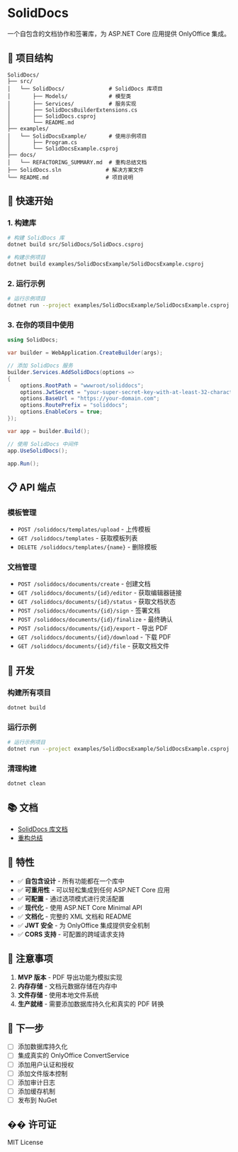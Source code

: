 # SolidDocs

一个自包含的文档协作和签署库，为 ASP.NET Core 应用提供 OnlyOffice 集成。

## 📁 项目结构

```
SolidDocs/
├── src/
│   └── SolidDocs/              # SolidDocs 库项目
│       ├── Models/             # 模型类
│       ├── Services/           # 服务实现
│       ├── SolidDocsBuilderExtensions.cs
│       ├── SolidDocs.csproj
│       └── README.md
├── examples/
│   └── SolidDocsExample/       # 使用示例项目
│       ├── Program.cs
│       └── SolidDocsExample.csproj
├── docs/
│   └── REFACTORING_SUMMARY.md  # 重构总结文档
├── SolidDocs.sln              # 解决方案文件
└── README.md                  # 项目说明
```

## 🚀 快速开始

### 1. 构建库

```bash
# 构建 SolidDocs 库
dotnet build src/SolidDocs/SolidDocs.csproj

# 构建示例项目
dotnet build examples/SolidDocsExample/SolidDocsExample.csproj
```

### 2. 运行示例

```bash
# 运行示例项目
dotnet run --project examples/SolidDocsExample/SolidDocsExample.csproj
```

### 3. 在你的项目中使用

```csharp
using SolidDocs;

var builder = WebApplication.CreateBuilder(args);

// 添加 SolidDocs 服务
builder.Services.AddSolidDocs(options =>
{
    options.RootPath = "wwwroot/soliddocs";
    options.JwtSecret = "your-super-secret-key-with-at-least-32-characters";
    options.BaseUrl = "https://your-domain.com";
    options.RoutePrefix = "soliddocs";
    options.EnableCors = true;
});

var app = builder.Build();

// 使用 SolidDocs 中间件
app.UseSolidDocs();

app.Run();
```

## 📋 API 端点

### 模板管理
- `POST /soliddocs/templates/upload` - 上传模板
- `GET /soliddocs/templates` - 获取模板列表
- `DELETE /soliddocs/templates/{name}` - 删除模板

### 文档管理
- `POST /soliddocs/documents/create` - 创建文档
- `GET /soliddocs/documents/{id}/editor` - 获取编辑器链接
- `GET /soliddocs/documents/{id}/status` - 获取文档状态
- `POST /soliddocs/documents/{id}/sign` - 签署文档
- `POST /soliddocs/documents/{id}/finalize` - 最终确认
- `POST /soliddocs/documents/{id}/export` - 导出 PDF
- `GET /soliddocs/documents/{id}/download` - 下载 PDF
- `GET /soliddocs/documents/{id}/file` - 获取文档文件

## 🔧 开发

### 构建所有项目

```bash
dotnet build
```

### 运行示例

```bash
# 运行示例项目
dotnet run --project examples/SolidDocsExample/SolidDocsExample.csproj
```

### 清理构建

```bash
dotnet clean
```

## 📚 文档

- [SolidDocs 库文档](src/SolidDocs/README.md)
- [重构总结](docs/REFACTORING_SUMMARY.md)

## 🎯 特性

- ✅ **自包含设计** - 所有功能都在一个库中
- ✅ **可重用性** - 可以轻松集成到任何 ASP.NET Core 应用
- ✅ **可配置** - 通过选项模式进行灵活配置
- ✅ **现代化** - 使用 ASP.NET Core Minimal API
- ✅ **文档化** - 完整的 XML 文档和 README
- ✅ **JWT 安全** - 为 OnlyOffice 集成提供安全机制
- ✅ **CORS 支持** - 可配置的跨域请求支持

## 📝 注意事项

1. **MVP 版本** - PDF 导出功能为模拟实现
2. **内存存储** - 文档元数据存储在内存中
3. **文件存储** - 使用本地文件系统
4. **生产就绪** - 需要添加数据库持久化和真实的 PDF 转换

## 🔄 下一步

- [ ] 添加数据库持久化
- [ ] 集成真实的 OnlyOffice ConvertService
- [ ] 添加用户认证和授权
- [ ] 添加文件版本控制
- [ ] 添加审计日志
- [ ] 添加缓存机制
- [ ] 发布到 NuGet

## �� 许可证

MIT License 